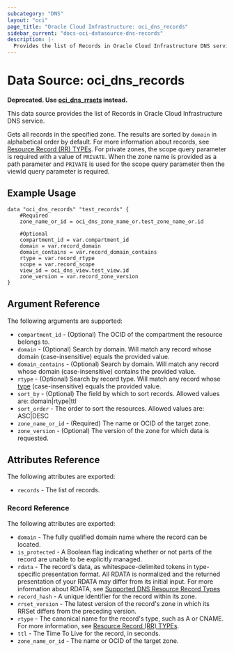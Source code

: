 ```yaml
---
subcategory: "DNS"
layout: "oci"
page_title: "Oracle Cloud Infrastructure: oci_dns_records"
sidebar_current: "docs-oci-datasource-dns-records"
description: |-
  Provides the list of Records in Oracle Cloud Infrastructure DNS service
---
```


# Data Source: oci_dns_records

**Deprecated. Use [oci_dns_rrsets](https://registry.terraform.io/providers/oracle/oci/latest/docs/data-sources/dns_rrsets) instead.**

This data source provides the list of Records in Oracle Cloud Infrastructure DNS service.

Gets all records in the specified zone. The results are sorted by `domain` in alphabetical order by default.
For more information about records, see [Resource Record (RR) TYPEs](https://www.iana.org/assignments/dns-parameters/dns-parameters.xhtml#dns-parameters-4).
For private zones, the scope query parameter is required with a value of `PRIVATE`. When the zone name is
provided as a path parameter and `PRIVATE` is used for the scope query parameter then the viewId query
parameter is required.


## Example Usage

```hcl
data "oci_dns_records" "test_records" {
	#Required
	zone_name_or_id = oci_dns_zone_name_or.test_zone_name_or.id

	#Optional
	compartment_id = var.compartment_id
	domain = var.record_domain
	domain_contains = var.record_domain_contains
	rtype = var.record_rtype
	scope = var.record_scope
	view_id = oci_dns_view.test_view.id
	zone_version = var.record_zone_version
}
```

## Argument Reference

The following arguments are supported:

* `compartment_id` - (Optional) The OCID of the compartment the resource belongs to.
* `domain` - (Optional) Search by domain. Will match any record whose domain (case-insensitive) equals the provided value. 
* `domain_contains` - (Optional) Search by domain. Will match any record whose domain (case-insensitive) contains the provided value. 
* `rtype` - (Optional) Search by record type. Will match any record whose [type](https://www.iana.org/assignments/dns-parameters/dns-parameters.xhtml#dns-parameters-4) (case-insensitive) equals the provided value. 
* `sort_by` - (Optional) The field by which to sort records. Allowed values are: domain|rtype|ttl
* `sort_order` - The order to sort the resources. Allowed values are: ASC|DESC 
* `zone_name_or_id` - (Required) The name or OCID of the target zone.
* `zone_version` - (Optional) The version of the zone for which data is requested. 


## Attributes Reference

The following attributes are exported:

* `records` - The list of records.

### Record Reference

The following attributes are exported:

* `domain` - The fully qualified domain name where the record can be located. 
* `is_protected` - A Boolean flag indicating whether or not parts of the record are unable to be explicitly managed. 
* `rdata` - The record's data, as whitespace-delimited tokens in type-specific presentation format. All RDATA is normalized and the returned presentation of your RDATA may differ from its initial input. For more information about RDATA, see [Supported DNS Resource Record Types](https://docs.cloud.oracle.com/iaas/Content/DNS/Reference/supporteddnsresource.htm) 
* `record_hash` - A unique identifier for the record within its zone. 
* `rrset_version` - The latest version of the record's zone in which its RRSet differs from the preceding version. 
* `rtype` - The canonical name for the record's type, such as A or CNAME. For more information, see [Resource Record (RR) TYPEs](https://www.iana.org/assignments/dns-parameters/dns-parameters.xhtml#dns-parameters-4). 
* `ttl` - The Time To Live for the record, in seconds.
* `zone_name_or_id` - The name or OCID of the target zone.

